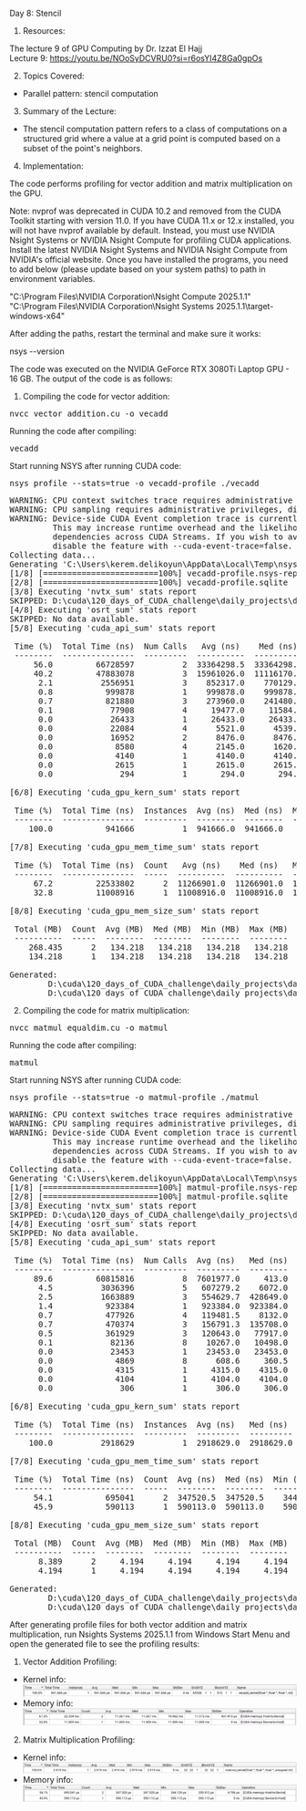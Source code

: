 Day 8: Stencil

1) Resources:

The lecture 9 of GPU Computing by Dr. Izzat El Hajj  
Lecture 9: https://youtu.be/NOoSyDCVRU0?si=r6osYI4Z8Ga0gpOs

2) Topics Covered:

- Parallel pattern: stencil computation

3) Summary of the Lecture:  

- The stencil computation pattern refers to a class of computations on a structured grid where a value at a grid point is computed based on a subset of the point's neighbors.

4) Implementation:

The code performs profiling for vector addition and matrix multiplication on the GPU.  

Note: nvprof was deprecated in CUDA 10.2 and removed from the CUDA Toolkit starting with version 11.0. If you have CUDA 11.x or 12.x installed, you will not have nvprof available by default. Instead, you must use NVIDIA Nsight Systems or NVIDIA Nsight Compute for profiling CUDA applications. Install the latest NVIDIA Nsight Systems and NVIDIA Nsight Compute from NVIDIA's official website. Once you have installed the programs, you need to add below (please update based on your system paths) to path in environment variables.

"C:\Program Files\NVIDIA Corporation\Nsight Compute 2025.1.1"
"C:\Program Files\NVIDIA Corporation\Nsight Systems 2025.1.1\target-windows-x64"

After adding the paths, restart the terminal and make sure it works:

nsys --version

The code was executed on the NVIDIA GeForce RTX 3080Ti Laptop GPU - 16 GB. The output of the code is as follows:

1) Compiling the code for vector addition:  

<pre>nvcc vector_addition.cu -o vecadd</pre>

Running the code after compiling: 
<pre>vecadd</pre>

Start running NSYS after running CUDA code: 
<pre>nsys profile --stats=true -o vecadd-profile ./vecadd</pre>

<pre>WARNING: CPU context switches trace requires administrative privileges, disabling.
WARNING: CPU sampling requires administrative privileges, disabling.
WARNING: Device-side CUDA Event completion trace is currently enabled.
         This may increase runtime overhead and the likelihood of false
         dependencies across CUDA Streams. If you wish to avoid this, please
         disable the feature with --cuda-event-trace=false.
Collecting data...
Generating 'C:\Users\kerem.delikoyun\AppData\Local\Temp\nsys-report-ca23.qdstrm'
[1/8] [========================100%] vecadd-profile.nsys-rep
[2/8] [========================100%] vecadd-profile.sqlite
[3/8] Executing 'nvtx_sum' stats report
SKIPPED: D:\cuda\120_days_of_CUDA_challenge\daily_projects\day_8\vecadd-profile.sqlite does not contain NV Tools Extension (NVTX) data.
[4/8] Executing 'osrt_sum' stats report
SKIPPED: No data available.
[5/8] Executing 'cuda_api_sum' stats report

 Time (%)  Total Time (ns)  Num Calls   Avg (ns)    Med (ns)   Min (ns)  Max (ns)  StdDev (ns)           Name
 --------  ---------------  ---------  ----------  ----------  --------  --------  -----------  ----------------------
     56.0         66728597          2  33364298.5  33364298.5    953384  65775213   45835954.9  cudaDeviceSynchronize
     40.2         47883078          3  15961026.0  11116170.0  11036298  25730610    8460802.2  cudaMemcpy
      2.1          2556951          3    852317.0    770129.0    605343   1181479     296731.1  cudaFree
      0.8           999878          1    999878.0    999878.0    999878    999878          0.0  cudaLaunchKernel      
      0.7           821880          3    273960.0    241480.0    196623    383777      97713.2  cudaMalloc
      0.1            77908          4     19477.0     11584.0      7150     47590      19168.2  cudaEventRecord
      0.0            26433          1     26433.0     26433.0     26433     26433          0.0  cuLibraryUnload
      0.0            22084          4      5521.0      4539.0       566     12440       4989.6  cudaEventCreate
      0.0            16952          2      8476.0      8476.0      7099      9853       1947.4  cudaEventSynchronize
      0.0             8580          4      2145.0      1620.5       432      4907       2031.8  cudaEventDestroy
      0.0             4140          1      4140.0      4140.0      4140      4140          0.0  cuModuleGetLoadingMode
      0.0             2615          1      2615.0      2615.0      2615      2615          0.0  cuCtxSynchronize
      0.0              294          1       294.0       294.0       294       294          0.0  cuDeviceGetLuid

[6/8] Executing 'cuda_gpu_kern_sum' stats report

 Time (%)  Total Time (ns)  Instances  Avg (ns)  Med (ns)  Min (ns)  Max (ns)  StdDev (ns)                      Name
 --------  ---------------  ---------  --------  --------  --------  --------  -----------  ---------------------------------------------
    100.0           941666          1  941666.0  941666.0    941666    941666          0.0  vecadd_kernel(float *, float *, float *, int)

[7/8] Executing 'cuda_gpu_mem_time_sum' stats report

 Time (%)  Total Time (ns)  Count   Avg (ns)    Med (ns)   Min (ns)  Max (ns)  StdDev (ns)           Operation
 --------  ---------------  -----  ----------  ----------  --------  --------  -----------  ----------------------------
     67.2         22533802      2  11266901.0  11266901.0  10961844  11571958     431415.7  [CUDA memcpy Host-to-Device]
     32.8         11008916      1  11008916.0  11008916.0  11008916  11008916          0.0  [CUDA memcpy Device-to-Host]

[8/8] Executing 'cuda_gpu_mem_size_sum' stats report

 Total (MB)  Count  Avg (MB)  Med (MB)  Min (MB)  Max (MB)  StdDev (MB)           Operation
 ----------  -----  --------  --------  --------  --------  -----------  ----------------------------
    268.435      2   134.218   134.218   134.218   134.218        0.000  [CUDA memcpy Host-to-Device]
    134.218      1   134.218   134.218   134.218   134.218        0.000  [CUDA memcpy Device-to-Host]

Generated:
        D:\cuda\120_days_of_CUDA_challenge\daily_projects\day_8\vecadd-profile.nsys-rep
        D:\cuda\120_days_of_CUDA_challenge\daily_projects\day_8\vecadd-profile.sqlite</pre>

2) Compiling the code for matrix multiplication:  

<pre>nvcc matmul_equaldim.cu -o matmul</pre>

Running the code after compiling: 
<pre>matmul</pre>

Start running NSYS after running CUDA code: 
<pre>nsys profile --stats=true -o matmul-profile ./matmul</pre>

<pre>WARNING: CPU context switches trace requires administrative privileges, disabling.
WARNING: CPU sampling requires administrative privileges, disabling.
WARNING: Device-side CUDA Event completion trace is currently enabled.
         This may increase runtime overhead and the likelihood of false
         dependencies across CUDA Streams. If you wish to avoid this, please
         disable the feature with --cuda-event-trace=false.
Collecting data...
Generating 'C:\Users\kerem.delikoyun\AppData\Local\Temp\nsys-report-dc1a.qdstrm'
[1/8] [========================100%] matmul-profile.nsys-rep
[2/8] [========================100%] matmul-profile.sqlite
[3/8] Executing 'nvtx_sum' stats report
SKIPPED: D:\cuda\120_days_of_CUDA_challenge\daily_projects\day_8\matmul-profile.sqlite does not contain NV Tools Extension (NVTX) data.
[4/8] Executing 'osrt_sum' stats report
SKIPPED: No data available.
[5/8] Executing 'cuda_api_sum' stats report

 Time (%)  Total Time (ns)  Num Calls  Avg (ns)   Med (ns)  Min (ns)  Max (ns)  StdDev (ns)           Name
 --------  ---------------  ---------  ---------  --------  --------  --------  -----------  ----------------------
     89.6         60815816          8  7601977.0     413.0       289  60807650   21498338.5  cudaEventCreate
      4.5          3036396          5   607279.2    6072.0      1938   2932288    1300290.5  cudaDeviceSynchronize
      2.5          1663889          3   554629.7  428649.0    371769    863471     268972.2  cudaMemcpy
      1.4           923384          1   923384.0  923384.0    923384    923384          0.0  cudaLaunchKernel      
      0.7           477926          4   119481.5    8132.0      5231    456431     224637.2  cudaEventSynchronize
      0.7           470374          3   156791.3  135708.0     93338    241328      76214.4  cudaFree
      0.5           361929          3   120643.0   77917.0     77104    206908      74708.8  cudaMalloc
      0.1            82136          8    10267.0   10498.0      3378     20078       6014.7  cudaEventRecord
      0.0            23453          1    23453.0   23453.0     23453     23453          0.0  cuLibraryUnload
      0.0             4869          8      608.6     360.5       302      2071        600.3  cudaEventDestroy      
      0.0             4315          1     4315.0    4315.0      4315      4315          0.0  cuModuleGetLoadingMode
      0.0             4104          1     4104.0    4104.0      4104      4104          0.0  cuCtxSynchronize
      0.0              306          1      306.0     306.0       306       306          0.0  cuDeviceGetLuid

[6/8] Executing 'cuda_gpu_kern_sum' stats report

 Time (%)  Total Time (ns)  Instances  Avg (ns)   Med (ns)   Min (ns)  Max (ns)  StdDev (ns)                           Name
 --------  ---------------  ---------  ---------  ---------  --------  --------  -----------  ------------------------------------------------------
    100.0          2918629          1  2918629.0  2918629.0   2918629   2918629          0.0  matmul_kernel(float *, float *, float *, unsigned int)

[7/8] Executing 'cuda_gpu_mem_time_sum' stats report

 Time (%)  Total Time (ns)  Count  Avg (ns)  Med (ns)  Min (ns)  Max (ns)  StdDev (ns)           Operation
 --------  ---------------  -----  --------  --------  --------  --------  -----------  ----------------------------
     54.1           695041      2  347520.5  347520.5    344129    350912       4796.3  [CUDA memcpy Host-to-Device]
     45.9           590113      1  590113.0  590113.0    590113    590113          0.0  [CUDA memcpy Device-to-Host]

[8/8] Executing 'cuda_gpu_mem_size_sum' stats report

 Total (MB)  Count  Avg (MB)  Med (MB)  Min (MB)  Max (MB)  StdDev (MB)           Operation
 ----------  -----  --------  --------  --------  --------  -----------  ----------------------------
      8.389      2     4.194     4.194     4.194     4.194        0.000  [CUDA memcpy Host-to-Device]
      4.194      1     4.194     4.194     4.194     4.194        0.000  [CUDA memcpy Device-to-Host]

Generated:
        D:\cuda\120_days_of_CUDA_challenge\daily_projects\day_8\matmul-profile.nsys-rep
        D:\cuda\120_days_of_CUDA_challenge\daily_projects\day_8\matmul-profile.sqlite</pre>

After generating profile files for both vector addition and matrix multiplication, run Nsights Systems 2025.1.1 from Windows Start Menu and open the generated file to see the profiling results:

1) Vector Addition Profiling:  

- Kernel info:  
![Kernel info - vecadd](./images/vecadd_kernel_grid_block.png)
- Memory info:  
![Memory info - vecadd](./images/vecadd_memops.png)

2) Matrix Multiplication Profiling:  

- Kernel info:  
![Kernel info - matmul](./images/matmul_kernel_grid_block.png)
- Memory info:  
![Memory info - matmul](./images/matmul_memops.png)
